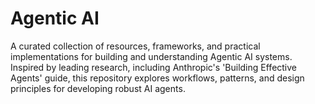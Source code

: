 # Agentic AI
A curated collection of resources, frameworks, and practical implementations for building and understanding Agentic AI systems. Inspired by leading research, including Anthropic's 'Building Effective Agents' guide, this repository explores workflows, patterns, and design principles for developing robust AI agents.
